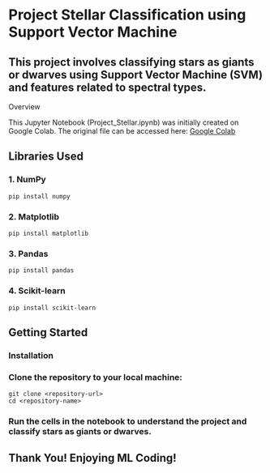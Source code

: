 # Project Stellar Classification using Support Vector Machine

## This project involves classifying stars as giants or dwarves using Support Vector Machine (SVM) and features related to spectral types.
Overview

This Jupyter Notebook (Project_Stellar.ipynb) was initially created on Google Colab. The original file can be accessed here: [Google Colab](https://colab.research.google.com/drive/15J02qDs34XujzJ7KI39eEzeLDGnr39cq?usp=sharing)

## Libraries Used

### 1. NumPy
    pip install numpy

### 2. Matplotlib
    pip install matplotlib
    
### 3. Pandas
    pip install pandas
    
### 4. Scikit-learn
    pip install scikit-learn

## Getting Started
### Installation

### Clone the repository to your local machine:

    git clone <repository-url>
    cd <repository-name>


### Run the cells in the notebook to understand the project and classify stars as giants or dwarves.



## Thank You! Enjoying ML Coding!
